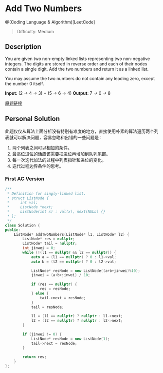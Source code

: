 # Add Two Numbers

@(Coding Language & Algorithm)[LeetCode]


> Difficulty: Medium

## Description	
You are given two non-empty linked lists representing two non-negative integers. The digits are stored in reverse order and each of their nodes contain a single digit. Add the two numbers and return it as a linked list.

You may assume the two numbers do not contain any leading zero, except the number 0 itself.

**Input:** (2 -> 4 -> 3) + (5 -> 6 -> 4)
**Output:** 7 -> 0 -> 8

[原题链接](https://leetcode.com/problems/add-two-numbers/description/)


## Personal Solution

此题仅仅从算法上面分析没有特别有难度的地方，直接使用朴素的算法遍历两个列表就可以解决问题，容易忽略和出错的一些问题是：

1.  两个列表之间可以相加的条件。
2.  最高位进位的话应该需要把进位再增加到队列尾部。
3.  每一次迭代加法的过程中列表指针和进位的变化。
4.  迭代过程边界条件的思考。


### First AC Version

```cpp
/**
 * Definition for singly-linked list.
 * struct ListNode {
 *     int val;
 *     ListNode *next;
 *     ListNode(int x) : val(x), next(NULL) {}
 * };
 */
class Solution {
public:
    ListNode* addTwoNumbers(ListNode* l1, ListNode* l2) {
        ListNode* res = nullptr;
        ListNode* tail = nullptr;
        int jinwei = 0;
        while (!(l1 == nullptr && l2 == nullptr)) {
            auto a = (l1 == nullptr) ? 0 : l1->val;
            auto b = (l2 == nullptr) ? 0 : l2->val;
            
            ListNode* resNode = new ListNode((a+b+jinwei)%10);
            jinwei = (a+b+jinwei) / 10;
            
            if (res == nullptr) {
                res = resNode;
            } else {
                tail->next = resNode;
            }
            tail = resNode;
            
            l1 = (l1 == nullptr) ? nullptr : l1->next;
            l2 = (l2 == nullptr) ? nullptr : l2->next;
        }
        
        if (jinwei != 0) {
            ListNode* resNode = new ListNode(1);
            tail->next = resNode;
        }
        
        return res;
    }
};
```